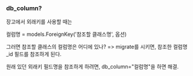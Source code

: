 
### db_column?

장고에서 외래키를 사용할 때는 

컬럼명 = models.ForeignKey('참조할 클래스명', 옵션)



그러면 참조할 클래스의 컬럼명은 어디에 있나?
=> migrate를 시키면, 참조한 컬럼명_id 필드를 참조하게 된다.

원래 있던 외래키 필드명을 참조하게 하려면, db_column="컬럼명"을 하면 해결.
